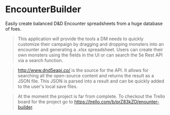 # EncounterBuilder
Easily create balanced D&amp;D Encounter spreadsheets from a huge database of foes.

> This application will provide the tools a DM needs to quickly customize their campaign by dragging and dropping monsters into an encounter and generating a .xlsx spreadsheet. Users can create their own monsters using the fields in the UI or can search the 5e Rest API via a search function.

> http://www.dnd5eapi.co/ is the source for the API. It allows for searching all the open-source content and returns the result as a JSON file. This JSON is parsed into a result and can be quickly added to the user's local save files.

> At the moment the project is far from complete. To checkout the Trello board for the project go to https://trello.com/b/prZ83kZO/enounter-builder. 
